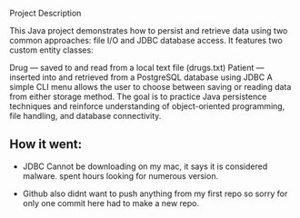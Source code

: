 Project Description

This Java project demonstrates how to persist and retrieve data using two common approaches: file I/O and JDBC database access. It features two custom entity classes:

Drug — saved to and read from a local text file (drugs.txt)
Patient — inserted into and retrieved from a PostgreSQL database using JDBC
A simple CLI menu allows the user to choose between saving or reading data from either storage method. The goal is to practice Java persistence techniques and reinforce understanding of object-oriented programming, file handling, and database connectivity.

## How it went: 
- JDBC Cannot be downloading on my mac, it says it is considered malware. spent hours looking for numerous version. 

- Github also didnt want to push anything from my first repo so sorry for only one commit here had to make a new repo.
